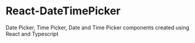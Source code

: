 # React-DateTimePicker
Date Picker, Time Picker, Date and Time Picker components created using React and Typescript
